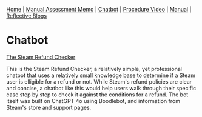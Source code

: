 [Home](index.md) | [Manual Assessment Memo](manual_assessment_memo.md) | [Chatbot](chatbot.md) | [Procedure Video](procedure_video.md) | [Manual](manual.md) | [Reflective Blogs](reflective_blogs.md)

# Chatbot

[The Steam Refund Checker](https://box.boodle.ai/a/@SteamRefundChecker)

This is the Steam Refund Checker, a relatively simple, yet professional chatbot that uses a relatively small knowledge base to determine if a Steam user is elligible for a refund or not. While Steam's refund policies are clear and concise, a chatbot like this would help users walk through their specific case step by step to check it against the conditions for a refund. The bot itself was built on ChatGPT 4o using Boodlebot, and information from Steam's store and support pages.
